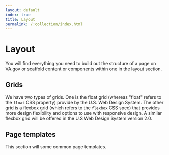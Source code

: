 ```yaml
---
layout: default
index: true
title: Layout
permalink: /:collection/index.html
---
```


# Layout

<div class="va-introtext">
You will find everything you need to build out the structure of a page on VA.gov or scaffold content or components within one in the layout section.
</div>

## Grids

We have two types of grids. One is the float grid (whereas "float" refers to the `float` CSS property) provide by the U.S. Web Design System.  The other grid is a flexbox grid (which refers to the `flexbox` CSS spec) that provides more design flexibility and options to use with responsive design. A similar flexbox grid will be offered in the U.S Web Design System version 2.0.

## Page templates

This section will some common page templates.